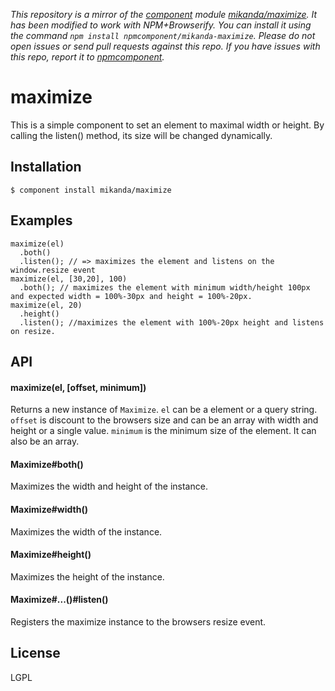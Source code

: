*This repository is a mirror of the [component](http://component.io) module [mikanda/maximize](http://github.com/mikanda/maximize). It has been modified to work with NPM+Browserify. You can install it using the command `npm install npmcomponent/mikanda-maximize`. Please do not open issues or send pull requests against this repo. If you have issues with this repo, report it to [npmcomponent](https://github.com/airportyh/npmcomponent).*

# maximize

  This is a simple component to set an element to maximal width or height.
  By calling the listen() method, its size will be changed dynamically.


## Installation

    $ component install mikanda/maximize

## Examples

    maximize(el)
      .both()
      .listen(); // => maximizes the element and listens on the window.resize event
    maximize(el, [30,20], 100)
      .both(); // maximizes the element with minimum width/height 100px and expected width = 100%-30px and height = 100%-20px.
    maximize(el, 20)
      .height()
      .listen(); //maximizes the element with 100%-20px height and listens on resize.

## API

#### maximize(el, [offset, minimum])
  Returns a new instance of ``Maximize``.
  ``el`` can be a element or a query string.
  ``offset`` is discount to the browsers size and can be an array with width and height or a single value.
  ``minimum`` is the minimum size of the element. It can also be an array.

#### Maximize#both()
  Maximizes the width and height of the instance.

#### Maximize#width()
  Maximizes the width of the instance.

#### Maximize#height()
  Maximizes the height of the instance.

#### Maximize#...()#listen()
  Registers the maximize instance to the browsers resize event.


## License

  LGPL
